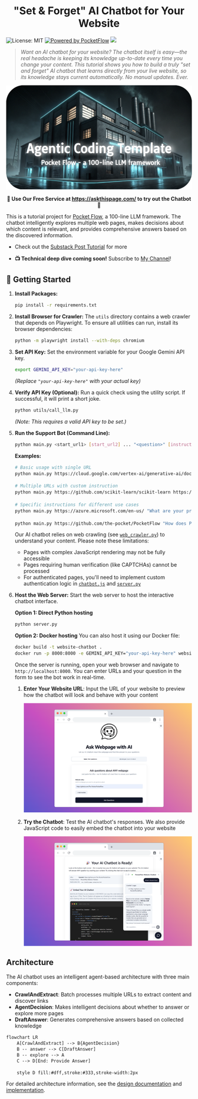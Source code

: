 <h1 align="center">"Set & Forget" AI Chatbot for Your Website</h1>

![License: MIT](https://img.shields.io/badge/License-MIT-yellow.svg)
[![Powered by PocketFlow](https://img.shields.io/badge/Powered%20by-PocketFlow-blueviolet)](https://github.com/The-Pocket/PocketFlow)
 <a href="https://discord.gg/hUHHE9Sa6T">
    <img src="https://img.shields.io/discord/1346833819172601907?logo=discord&style=flat">
</a>
> *Want an AI chatbot for your website? The chatbot itself is easy—the real headache is keeping its knowledge up-to-date every time you change your content. This tutorial shows you how to build a truly "set and forget" AI chatbot that learns directly from your live website, so its knowledge stays current automatically. No manual updates. Ever.*

<p align="center">
  <a href="https://github.com/The-Pocket/PocketFlow" target="_blank">
    <img 
      src="./assets/banner.png" 
    />
  </a>
</p>

<p align="center">
  <strong>💬 Use Our Free Service at <a href="https://askthispage.com/" target="_blank">https://askthispage.com/</a> to try out the Chatbot💬</strong>


</p>

This is a tutorial project for [Pocket Flow](https://github.com/The-Pocket/PocketFlow), a 100-line LLM framework. The chatbot intelligently explores multiple web pages, makes decisions about which content is relevant, and provides comprehensive answers based on the discovered information.

- Check out the [Substack Post Tutorial](https://pocketflow.substack.com/p/the-easiest-way-to-build-an-ai-chatbot) for more


- **📺 Technical deep dive coming soon!** Subscribe to [My Channel](https://www.youtube.com/@ZacharyLLM?sub_confirmation=1)!


## 🚀 Getting Started

1. **Install Packages:**
   ```bash
   pip install -r requirements.txt
   ```

2. **Install Browser for Crawler:**
   The `utils` directory contains a web crawler that depends on Playwright. To ensure all utilities can run, install its browser dependencies:
   ```bash
   python -m playwright install --with-deps chromium
   ```

3. **Set API Key:**
   Set the environment variable for your Google Gemini API key.
   ```bash
   export GEMINI_API_KEY="your-api-key-here"
   ```
   *(Replace `"your-api-key-here"` with your actual key)*

4. **Verify API Key (Optional):**
   Run a quick check using the utility script. If successful, it will print a short joke.
   ```bash
   python utils/call_llm.py
   ```
   *(Note: This requires a valid API key to be set.)*

5. **Run the Support Bot (Command Line):**
   ```bash
   python main.py <start_url1> [start_url2] ... "<question>" [instruction]
   ```

   **Examples:**
   ```bash
   # Basic usage with single URL
   python main.py https://cloud.google.com/vertex-ai/generative-ai/docs/models/gemini/2-5-pro "What is the pricing for Gemini 2.5 pro?"
   
   # Multiple URLs with custom instruction
   python main.py https://github.com/scikit-learn/scikit-learn https://scikit-learn.org/stable/ "How do I install this?" "Focus on technical documentation and setup guides"
   
   # Specific instructions for different use cases
   python main.py https://azure.microsoft.com/en-us/ "What are your pricing plans?" "Look for pricing information and compare different tiers"
   
   python main.py https://github.com/the-pocket/PocketFlow "How does PocketFlow work?" "Prioritize README and documentation files"
   ```

   Our AI chatbot relies on web crawling (see [`web_crawler.py`](utils/web_crawler.py)) to understand your content. Please note these limitations:
      - Pages with complex JavaScript rendering may not be fully accessible
      - Pages requiring human verification (like CAPTCHAs) cannot be processed
      - For authenticated pages, you'll need to implement custom authentication logic in [`chatbot.js`](static/chatbot.js) and [`server.py`](server.py)

6. **Host the Web Server:**
   Start the web server to host the interactive chatbot interface.
   
   **Option 1: Direct Python hosting**
   ```bash
   python server.py
   ```
   
   **Option 2: Docker hosting**
   You can also host it using our Docker file:
   ```bash
   docker build -t website-chatbot .
   docker run -p 8000:8000 -e GEMINI_API_KEY="your-api-key-here" website-chatbot
   ```
   
   Once the server is running, open your web browser and navigate to `http://localhost:8000`. You can enter URLs and your question in the form to see the bot work in real-time.

   1. **Enter Your Website URL**: Input the URL of your website to preview how the chatbot will look and behave with your content

      <p align="center">
      <img src="./assets/step2.png" width="600" alt="Step 2: Enter Website URL">
      </p>

   2. **Try the Chatbot**: Test the AI chatbot's responses. We also provide JavaScript code to easily embed the chatbot into your website

      <p align="center">
      <img src="./assets/step3.png" width="600" alt="Step 3: Try the Chatbot">
      </p>


      
## Architecture

The AI chatbot uses an intelligent agent-based architecture with three main components:

- **CrawlAndExtract**: Batch processes multiple URLs to extract content and discover links
- **AgentDecision**: Makes intelligent decisions about whether to answer or explore more pages
- **DraftAnswer**: Generates comprehensive answers based on collected knowledge

```mermaid
flowchart LR
    A[CrawlAndExtract] --> B{AgentDecision}
    B -- answer --> C[DraftAnswer]
    B -- explore --> A
    C --> D[End: Provide Answer]
    
    style D fill:#dff,stroke:#333,stroke-width:2px
```

For detailed architecture information, see the [design documentation](docs/design.md) and [implementation](nodes.py).
